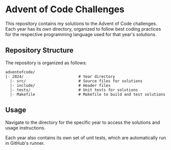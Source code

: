 # Advent of Code Challenges

This repository contains my solutions to the Advent of Code challenges. Each year has its own directory, organized to follow best coding practices for the respective programming language used for that year's solutions.

## Repository Structure

The repository is organized as follows:

```
adventofcode/
|- 2024/                        # Year directory
  |- src/                       # Source files for solutions
  |- include/                   # Header files
  |- tests/                     # Unit tests for solutions
  |- Makefile                   # Makefile to build and test solutions
```

## Usage

Navigate to the directory for the specific year to access the solutions and usage instructions.

Each year also contains its own set of unit tests, which are automatically run in GitHub's runner.
